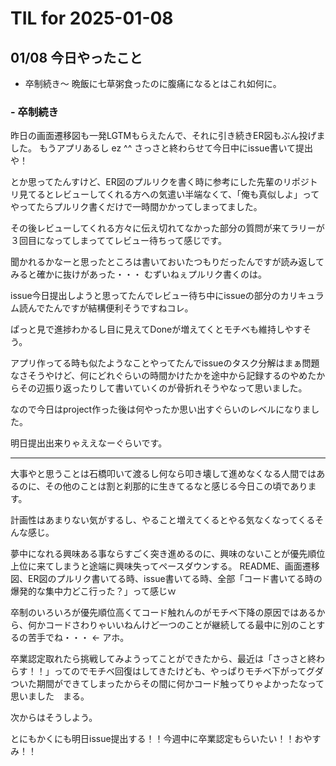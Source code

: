 # TIL for 2025-01-08
## 01/08 今日やったこと

- 卒制続き～
晩飯に七草粥食ったのに腹痛になるとはこれ如何に。

### - 卒制続き

昨日の画面遷移図も一発LGTMもらえたんで、それに引き続きER図もぶん投げました。
もうアプリあるし ez ^^ さっさと終わらせて今日中にissue書いて提出や！

とか思ってたんすけど、ER図のプルリクを書く時に参考にした先輩のリポジトリ見てるとレビューしてくれる方への気遣い半端なくて、「俺も真似しよ」ってやってたらプルリク書くだけで一時間かかってしまってました。

その後レビューしてくれる方々に伝え切れてなかった部分の質問が来てラリーが３回目になってしまっててレビュー待ちって感じです。

聞かれるかなーと思ったところは書いておいたつもりだったんですが読み返してみると確かに抜けがあった・・・
むずいねぇプルリク書くのは。

issue今日提出しようと思ってたんでレビュー待ち中にissueの部分のカリキュラム読んでたんですが結構便利そうですねコレ。

ぱっと見で進捗わかるし目に見えてDoneが増えてくとモチベも維持しやすそう。

アプリ作ってる時も似たようなことやってたんでissueのタスク分解はまぁ問題なさそうやけど、何にどれぐらいの時間かけたかを途中から記録するのやめたからその辺振り返ったりして書いていくのが骨折れそうやなって思いました。

なので今日はproject作った後は何やったか思い出すぐらいのレベルになりました。

明日提出出来りゃええなーぐらいです。


---

大事やと思うことは石橋叩いて渡るし何なら叩き壊して進めなくなる人間ではあるのに、その他のことは割と刹那的に生きてるなと感じる今日この頃であります。

計画性はあまりない気がするし、やること増えてくるとやる気なくなってくるそんな感じ。

夢中になれる興味ある事ならすごく突き進めるのに、興味のないことが優先順位上位に来てしまうと途端に興味失ってペースダウンする。
README、画面遷移図、ER図のプルリク書いてる時、issue書いてる時、全部「コード書いてる時の爆発的な集中力どこ行った？」って感じｗ

卒制のいろいろが優先順位高くてコード触れんのがモチベ下降の原因ではあるから、何かコードさわりゃいいねんけど一つのことが継続してる最中に別のことするの苦手でね・・・ ← アホ。

卒業認定取れたら挑戦してみようってことができたから、最近は「さっさと終わらす！！」ってのでモチベ回復はしてきたけども、やっぱりモチベ下がってグダついた期間ができてしまったからその間に何かコード触ってりゃよかったなって思いました　まる。

次からはそうしよう。

とにもかくにも明日issue提出する！！今週中に卒業認定もらいたい！！おやすみ！！
